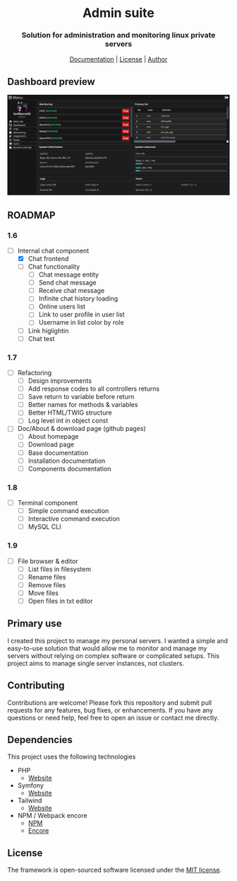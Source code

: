 # <h1 align="center">Admin suite</h1>
### <p align="center">Solution for administration and monitoring linux private servers</p>
<p align="center">
    <a href="https://github.com/lordbecvold/admin-suite/blob/main/DOC.MD" target="_blank">Documentation</a> |
    <a href="https://github.com/lordbecvold/admin-suite/blob/main/LICENSE" target="_blank">License</a> |
    <a href="https://becvar.xyz" target="_blank">Author</a>
</p>

## Dashboard preview
![Dashboard](.github/assets/preview.png)

## ROADMAP
### 1.6
- [ ] Internal chat component
    - [X] Chat frontend
    - [ ] Chat functionality
        - [ ] Chat message entity
        - [ ] Send chat message
        - [ ] Receive chat message
        - [ ] Infinite chat history loading
        - [ ] Online users list
        - [ ] Link to user profile in user list
        - [ ] Username in list color by role
    - [ ] Link higlightin
    - [ ] Chat test
### 1.7
- [ ] Refactoring
    - [ ] Design improvements
    - [ ] Add response codes to all controllers returns
    - [ ] Save return to variable before return
    - [ ] Better names for methods & variables
    - [ ] Better HTML/TWIG structure
    - [ ] Log level int in object const     
- [ ] Doc/About & download page (github pages)
    - [ ] About homepage
    - [ ] Download page
    - [ ] Base documentation
    - [ ] Installation documentation
    - [ ] Components documentation
### 1.8
- [ ] Terminal component
    - [ ] Simple command execution
    - [ ] Interactive command execution
    - [ ] MySQL CLI
### 1.9
- [ ] File browser & editor
    - [ ] List files in filesystem
    - [ ] Rename files
    - [ ] Remove files
    - [ ] Move files
    - [ ] Open files in txt editor

## Primary use
I created this project to manage my personal servers. I wanted a simple and easy-to-use solution that would allow me to monitor and manage my servers without relying on complex software or complicated setups. This project aims to manage single server instances, not clusters.

## Contributing
Contributions are welcome! Please fork this repository and submit pull requests for any features, bug fixes, or enhancements. If you have any questions or need help, feel free to open an issue or contact me directly.

## Dependencies
This project uses the following technologies
* PHP
    * [Website](https://php.net)
* Symfony
    * [Website](https://symfony.com)
* Tailwind
    * [Website](https://tailwindcss.com)
* NPM / Webpack encore
    * [NPM](https://docs.npmjs.com)
    * [Encore](https://symfony.com/doc/current/frontend/encore/index.html)

## License
The framework is open-sourced software licensed under the [MIT license](https://github.com/lordbecvold/admin-suite/blob/main/LICENSE).
